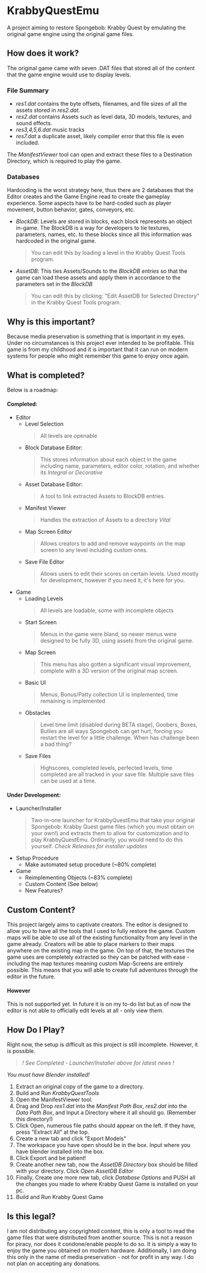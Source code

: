 # KrabbyQuestEmu
A project aiming to restore Spongebob: Krabby Quest by emulating the original game engine using the original game files.

## How does it work?
The original game came with seven .DAT files that stored all of the content that the game engine would use to display levels. 
### File Summary
 - *res1.dat* contains the byte offsets, filenames, and file sizes of all the assets stored in *res2.dat*.
 - *res2.dat* contains Assets such as level data, 3D models, textures, and sound effects.
 - *res3,4,5,6.dat* music tracks
 - *res7.dat* a duplicate asset, likely compiler error that this file is even included.

The *ManifestViewer* tool can open and extract these files to a Destination Directory, which is required to play the game.

### Databases
Hardcoding is the worst strategy here, thus there are 2 databases that the Editor creates and the Game Engine read to create the gameplay experience. 
Some aspects have to be hard-coded such as player movement, button behavior, gates, conveyors, etc. 
- *BlockDB*: Levels are stored in blocks, each block represents an object in-game. The BlockDB is a way for developers to tie textures, parameters, names, etc.
to these blocks since all this information was hardcoded in the original game. 

  > You can edit this by loading a level in the Krabby Quest Tools program.
- *AssetDB*: This ties Assets/Sounds to the *BlockDB entries* so that the game can load these assets and apply them in accordance to the parameters set in the *BlockDB*
  > You can edit this by clicking: "Edit AssetDB for Selected Directory" in the Krabby Quest Tools program.

## Why is this important?
Because media preservation is something that is important in my eyes. Under no circumstances is this project ever intended to be profitable.
This game is from my childhood and it is important that it can run on modern systems for people who might remember this game to enjoy once again.

## What is completed?
Below is a roadmap:

#### Completed:
- Editor
  - Level Selection
    > All levels are openable
  - Block Database Editor: 
    > This stores information about each object in the game including name, parameters, editor color, rotation, and whether its *Integral* or *Decorative*
  - Asset Database Editor: 
    > A tool to link extracted Assets to BlockDB entries.
  - Manifest Viewer
    > Handles the extraction of Assets to a directory *Vital*
  - Map Screen Editor
    > Allows creators to add and remove waypoints on the map screen to any level including custom ones.
  - Save File Editor
    > Allows users to edit their scores on certain levels. Used mostly for development, however if you need it, it's here for you. 
- Game
  - Loading Levels
    > All levels are loadable, some with incomplete objects
  - Start Screen
    > Menus in the game were bland, so newer menus were designed to be fully 3D, using assets from the original game.
  - Map Screen
    > This menu has also gotten a significant visual improvement, complete with a 3D version of the original map screen.
  - Basic UI
    > Menus, Bonus/Patty collection UI is implemented, time remaining is implemented
  - Obstacles
    > Level time limit (disabled during BETA stage), Goobers, Boxes, Bullies are all ways Spongebob can get hurt, forcing you restart the level for a little challenge. When has challenge been a bad thing?
  - Save Files
    > Highscores, completed levels, perfected levels, time completed are all tracked in your save file. Multiple save files can be used at a time.
#### Under Development:
- Launcher/Installer
  > Two-in-one launcher for KrabbyQuestEmu that take your original Spongebob: Krabby Quest game files (which you must obtain on your own!) and extracts them to allow for customization and to play KrabbyQuestEmu. Ordinarily, you would need to do this yourself. *Check Releases for installer updates*
- Setup Procedure
  - Make automated setup procedure (~80% complete)
- Game
  - Reimplementing Objects (~83% complete)  
  - Custom Content (See below)
  - New Features?

## Custom Content?
This project largely aims to captivate creators. The editor is designed to allow you to have all the tools that I used to fully restore the game.
Custom maps will be able to use all of the existing functionality from any level in the game already. 
Creators will be able to place markers to their maps anywhere on the existing map in the game. On top of that,
the textures the game uses are completely extracted so they can be patched with ease - including the map textures meaning custom Map-Screens are 
entirely possible.
This means that you will able to create full adventures through the editor in the future.
#### However
This is not supported yet. In future it is on my to-do list but as of now the editor is not able to officially edit
levels at all - only view them. 

## How Do I Play?
Right now, the setup is difficult as this project is still incomplete. However, it is possible.

  >*! See Completed - Launcher/Installer above for latest news !*

*You must have Blender installed!*
 
 1. Extract an original copy of the game to a directory.
 2. Build and Run *KrabbyQuestTools*
 3. Open the ManifestViewer tool.
 4. Drag and Drop *res1.dat* into the *Manifest Path Box*, *res2.dat* into the *Data Path Box*, and Input a Directory where it all should go. (Remember this directory!)
 5. Click Open, numerous file paths should appear on the left. If they have, press "Extract All" at the top.
 6. Create a new tab and click "Export Models"
 7. The workspace you have open should be in the box. Input where you have blender installed into the box.
 8. Click Export and be patient!
 9. Create another new tab, now the *AssetDB Directory* box should be filled with your directory. Click *Open AssetDB Editor*
 10. Finally, Create one more new tab, click *Database Options* and PUSH all the changes you made to where Krabby Quest Game is installed on your pc.
 11. Build and Run Krabby Quest Game

## Is this legal?
I am not distributing any copyrighted content, this is only a tool to read the game files that were distributed from another source. This is not a reason for piracy, nor does it condone/enable people to do so. It is simply a way to enjoy the game you obtained on modern hardware. 
Additionally, I am doing this only in the name of media preservation - not for profit in any way. I do not plan on accepting any donations.
